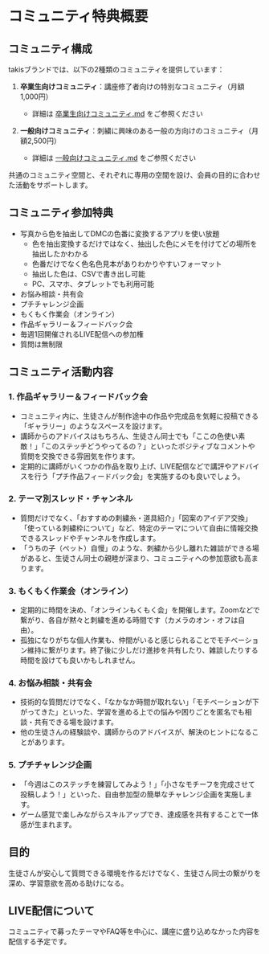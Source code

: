 # コミュニティ特典概要

## コミュニティ構成
takisブランドでは、以下の2種類のコミュニティを提供しています：

1. **卒業生向けコミュニティ**：講座修了者向けの特別なコミュニティ（月額1,000円）
   - 詳細は [卒業生向けコミュニティ.md](卒業生向けコミュニティ.md) をご参照ください

2. **一般向けコミュニティ**：刺繍に興味のある一般の方向けのコミュニティ（月額2,500円）
   - 詳細は [一般向けコミュニティ.md](一般向けコミュニティ.md) をご参照ください

共通のコミュニティ空間と、それぞれに専用の空間を設け、会員の目的に合わせた活動をサポートします。

## コミュニティ参加特典
- 写真から色を抽出してDMCの色番に変換するアプリを使い放題
  - 色を抽出変換するだけではなく、抽出した色にメモを付けてどの場所を抽出したかわかる
  - 色番だけでなく色名色見本がありわかりやすいフォーマット
  - 抽出した色は、CSVで書き出し可能
  - PC、スマホ、タブレットでも利用可能
- お悩み相談・共有会
- プチチャレンジ企画
- もくもく作業会（オンライン）
- 作品ギャラリー＆フィードバック会
- 毎週1回開催されるLIVE配信への参加権
- 質問は無制限

## コミュニティ活動内容

### 1. 作品ギャラリー＆フィードバック会
* コミュニティ内に、生徒さんが制作途中の作品や完成品を気軽に投稿できる「ギャラリー」のようなスペースを設けます。
* 講師からのアドバイスはもちろん、生徒さん同士でも「ここの色使い素敵！」「このステッチどうやってるの？」といったポジティブなコメントや質問を交換できる雰囲気を作ります。
* 定期的に講師がいくつかの作品を取り上げ、LIVE配信などで講評やアドバイスを行う「プチ作品フィードバック会」を実施するのも良いでしょう。

### 2. テーマ別スレッド・チャンネル
* 質問だけでなく、「おすすめの刺繍糸・道具紹介」「図案のアイデア交換」「使っている刺繍枠について」など、特定のテーマについて自由に情報交換できるスレッドやチャンネルを作成します。
* 「うちの子（ペット）自慢」のような、刺繍から少し離れた雑談ができる場があると、生徒さん同士の親睦が深まり、コミュニティへの参加意欲も高まります。

### 3. もくもく作業会（オンライン）
* 定期的に時間を決め、「オンラインもくもく会」を開催します。Zoomなどで繋がり、各自が黙々と刺繍を進める時間です（カメラのオン・オフは自由）。
* 孤独になりがちな個人作業も、仲間がいると感じられることでモチベーション維持に繋がります。終了後に少しだけ進捗を共有したり、雑談したりする時間を設けても良いかもしれません。

### 4. お悩み相談・共有会
* 技術的な質問だけでなく、「なかなか時間が取れない」「モチベーションが下がってきた」といった、学習を進める上での悩みや困りごとを匿名でも相談・共有できる場を設けます。
* 他の生徒さんの経験談や、講師からのアドバイスが、解決のヒントになることがあります。

### 5. プチチャレンジ企画
* 「今週はこのステッチを練習してみよう！」「小さなモチーフを完成させて投稿しよう！」といった、自由参加型の簡単なチャレンジ企画を実施します。
* ゲーム感覚で楽しみながらスキルアップでき、達成感を共有することで一体感が生まれます。

## 目的
生徒さんが安心して質問できる環境を作るだけでなく、生徒さん同士の繋がりを深め、学習意欲を高める助けになる。

## LIVE配信について
コミュニティで募ったテーマやFAQ等を中心に、講座に盛り込めなかった内容を配信する予定です。